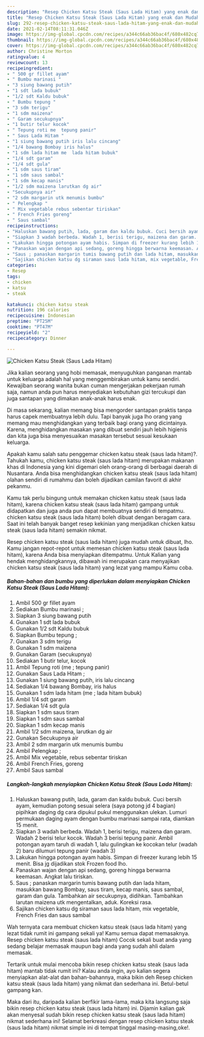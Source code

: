 ```yaml
---
description: "Resep Chicken Katsu Steak (Saus Lada Hitam) yang enak dan Mudah Dibuat"
title: "Resep Chicken Katsu Steak (Saus Lada Hitam) yang enak dan Mudah Dibuat"
slug: 292-resep-chicken-katsu-steak-saus-lada-hitam-yang-enak-dan-mudah-dibuat
date: 2021-02-14T08:11:31.046Z
image: https://img-global.cpcdn.com/recipes/a344c66ab36bac4f/680x482cq70/chicken-katsu-steak-saus-lada-hitam-foto-resep-utama.jpg
thumbnail: https://img-global.cpcdn.com/recipes/a344c66ab36bac4f/680x482cq70/chicken-katsu-steak-saus-lada-hitam-foto-resep-utama.jpg
cover: https://img-global.cpcdn.com/recipes/a344c66ab36bac4f/680x482cq70/chicken-katsu-steak-saus-lada-hitam-foto-resep-utama.jpg
author: Christine Morton
ratingvalue: 4
reviewcount: 13
recipeingredient:
- " 500 gr fillet ayam"
- " Bumbu marinasi "
- "3 siung bawang putih"
- "1 sdt lada bubuk"
- "1/2 sdt Kaldu bubuk"
- " Bumbu tepung "
- "3 sdm terigu"
- "1 sdm maizena"
- " Garam secukupnya"
- "1 butir telur kocok"
- " Tepung roti me  tepung panir"
- " Saus Lada Hitam "
- "1 siung bawang putih iris lalu cincang"
- "1/4 bawang Bombay iris halus"
- "1 sdm lada hitam me  lada hitam bubuk"
- "1/4 sdt garam"
- "1/4 sdt gula"
- "1 sdm saus tiram"
- "1 sdm saus sambal"
- "1 sdm kecap manis"
- "1/2 sdm maizena larutkan dg air"
- "Secukupnya air"
- "2 sdm margarin utk menumis bumbu"
- " Pelengkap "
- " Mix vegetable rebus sebentar tiriskan"
- " French Fries goreng"
- " Saus sambal"
recipeinstructions:
- "Haluskan bawang putih, lada, garam dan kaldu bubuk. Cuci bersih ayam, kemudian potong sesuai selera (saya potong jd 4 bagian) pipihkan daging dg cara dipukul pukul menggunakan ulekan. Lumuri permukaan daging ayam dengan bumbu marinasi sampai rata, diamkan 15 menit."
- "Siapkan 3 wadah berbeda. Wadah 1, berisi terigu, maizena dan garam. Wadah 2 berisi telur kocok. Wadah 3 berisi tepung panir. Ambil potongan ayam taruh di wadah 1, lalu gulingkan ke kocokan telur (wadah 2) baru dilumuri tepung panir (wadah 3)"
- "Lakukan hingga potongan ayam habis. Simpan di freezer kurang lebih 15 menit. Bisa jg dijadikan stok Frozen food lho."
- "Panaskan wajan dengan api sedang, goreng hingga berwarna keemasan. Angkat lalu tiriskan."
- "Saus ; panaskan margarin tumis bawang putih dan lada hitam, masukkan bawang Bombay, saus tiram, kecap manis, saus sambal, garam dan gula. Tambahkan air secukupnya, didihkan. Tambahkan larutan maizena utk mengentalkan, aduk. Koreksi rasa."
- "Sajikan chicken katsu dg siraman saus lada hitam, mix vegetable, French Fries dan saus sambal"
categories:
- Resep
tags:
- chicken
- katsu
- steak

katakunci: chicken katsu steak 
nutrition: 196 calories
recipecuisine: Indonesian
preptime: "PT25M"
cooktime: "PT47M"
recipeyield: "2"
recipecategory: Dinner

---
```



![Chicken Katsu Steak (Saus Lada Hitam)](https://img-global.cpcdn.com/recipes/a344c66ab36bac4f/680x482cq70/chicken-katsu-steak-saus-lada-hitam-foto-resep-utama.jpg)

Jika kalian seorang yang hobi memasak, menyuguhkan panganan mantab untuk keluarga adalah hal yang menggembirakan untuk kamu sendiri. Kewajiban seorang  wanita bukan cuman mengerjakan pekerjaan rumah saja, namun anda pun harus menyediakan kebutuhan gizi tercukupi dan juga santapan yang dimakan anak-anak harus enak.

Di masa  sekarang, kalian memang bisa mengorder santapan praktis tanpa harus capek membuatnya lebih dulu. Tapi banyak juga lho orang yang memang mau menghidangkan yang terbaik bagi orang yang dicintainya. Karena, menghidangkan masakan yang dibuat sendiri jauh lebih higienis dan kita juga bisa menyesuaikan masakan tersebut sesuai kesukaan keluarga. 



Apakah kamu salah satu penggemar chicken katsu steak (saus lada hitam)?. Tahukah kamu, chicken katsu steak (saus lada hitam) merupakan makanan khas di Indonesia yang kini digemari oleh orang-orang di berbagai daerah di Nusantara. Anda bisa menghidangkan chicken katsu steak (saus lada hitam) olahan sendiri di rumahmu dan boleh dijadikan camilan favorit di akhir pekanmu.

Kamu tak perlu bingung untuk memakan chicken katsu steak (saus lada hitam), karena chicken katsu steak (saus lada hitam) gampang untuk didapatkan dan juga anda pun dapat membuatnya sendiri di tempatmu. chicken katsu steak (saus lada hitam) boleh dibuat dengan beragam cara. Saat ini telah banyak banget resep kekinian yang menjadikan chicken katsu steak (saus lada hitam) semakin nikmat.

Resep chicken katsu steak (saus lada hitam) juga mudah untuk dibuat, lho. Kamu jangan repot-repot untuk memesan chicken katsu steak (saus lada hitam), karena Anda bisa menyiapkan ditempatmu. Untuk Kalian yang hendak menghidangkannya, dibawah ini merupakan cara menyajikan chicken katsu steak (saus lada hitam) yang lezat yang mampu Kamu coba.

<!--inarticleads1-->

##### Bahan-bahan dan bumbu yang diperlukan dalam menyiapkan Chicken Katsu Steak (Saus Lada Hitam):

1. Ambil  500 gr fillet ayam
1. Sediakan  Bumbu marinasi ;
1. Siapkan 3 siung bawang putih
1. Gunakan 1 sdt lada bubuk
1. Gunakan 1/2 sdt Kaldu bubuk
1. Siapkan  Bumbu tepung ;
1. Gunakan 3 sdm terigu
1. Gunakan 1 sdm maizena
1. Gunakan  Garam (secukupnya)
1. Sediakan 1 butir telur, kocok
1. Ambil  Tepung roti (me ; tepung panir)
1. Gunakan  Saus Lada Hitam ;
1. Gunakan 1 siung bawang putih, iris lalu cincang
1. Sediakan 1/4 bawang Bombay, iris halus
1. Gunakan 1 sdm lada hitam (me ; lada hitam bubuk)
1. Ambil 1/4 sdt garam
1. Sediakan 1/4 sdt gula
1. Siapkan 1 sdm saus tiram
1. Siapkan 1 sdm saus sambal
1. Siapkan 1 sdm kecap manis
1. Ambil 1/2 sdm maizena, larutkan dg air
1. Gunakan Secukupnya air
1. Ambil 2 sdm margarin utk menumis bumbu
1. Ambil  Pelengkap ;
1. Ambil  Mix vegetable, rebus sebentar tiriskan
1. Ambil  French Fries, goreng
1. Ambil  Saus sambal




<!--inarticleads2-->

##### Langkah-langkah menyiapkan Chicken Katsu Steak (Saus Lada Hitam):

1. Haluskan bawang putih, lada, garam dan kaldu bubuk. Cuci bersih ayam, kemudian potong sesuai selera (saya potong jd 4 bagian) pipihkan daging dg cara dipukul pukul menggunakan ulekan. Lumuri permukaan daging ayam dengan bumbu marinasi sampai rata, diamkan 15 menit.
1. Siapkan 3 wadah berbeda. Wadah 1, berisi terigu, maizena dan garam. Wadah 2 berisi telur kocok. Wadah 3 berisi tepung panir. Ambil potongan ayam taruh di wadah 1, lalu gulingkan ke kocokan telur (wadah 2) baru dilumuri tepung panir (wadah 3)
1. Lakukan hingga potongan ayam habis. Simpan di freezer kurang lebih 15 menit. Bisa jg dijadikan stok Frozen food lho.
1. Panaskan wajan dengan api sedang, goreng hingga berwarna keemasan. Angkat lalu tiriskan.
1. Saus ; panaskan margarin tumis bawang putih dan lada hitam, masukkan bawang Bombay, saus tiram, kecap manis, saus sambal, garam dan gula. Tambahkan air secukupnya, didihkan. Tambahkan larutan maizena utk mengentalkan, aduk. Koreksi rasa.
1. Sajikan chicken katsu dg siraman saus lada hitam, mix vegetable, French Fries dan saus sambal




Wah ternyata cara membuat chicken katsu steak (saus lada hitam) yang lezat tidak rumit ini gampang sekali ya! Kamu semua dapat memasaknya. Resep chicken katsu steak (saus lada hitam) Cocok sekali buat anda yang sedang belajar memasak maupun bagi anda yang sudah ahli dalam memasak.

Tertarik untuk mulai mencoba bikin resep chicken katsu steak (saus lada hitam) mantab tidak rumit ini? Kalau anda ingin, ayo kalian segera menyiapkan alat-alat dan bahan-bahannya, maka bikin deh Resep chicken katsu steak (saus lada hitam) yang nikmat dan sederhana ini. Betul-betul gampang kan. 

Maka dari itu, daripada kalian berfikir lama-lama, maka kita langsung saja bikin resep chicken katsu steak (saus lada hitam) ini. Dijamin kalian gak akan menyesal sudah bikin resep chicken katsu steak (saus lada hitam) nikmat sederhana ini! Selamat berkreasi dengan resep chicken katsu steak (saus lada hitam) nikmat simple ini di tempat tinggal masing-masing,oke!.

